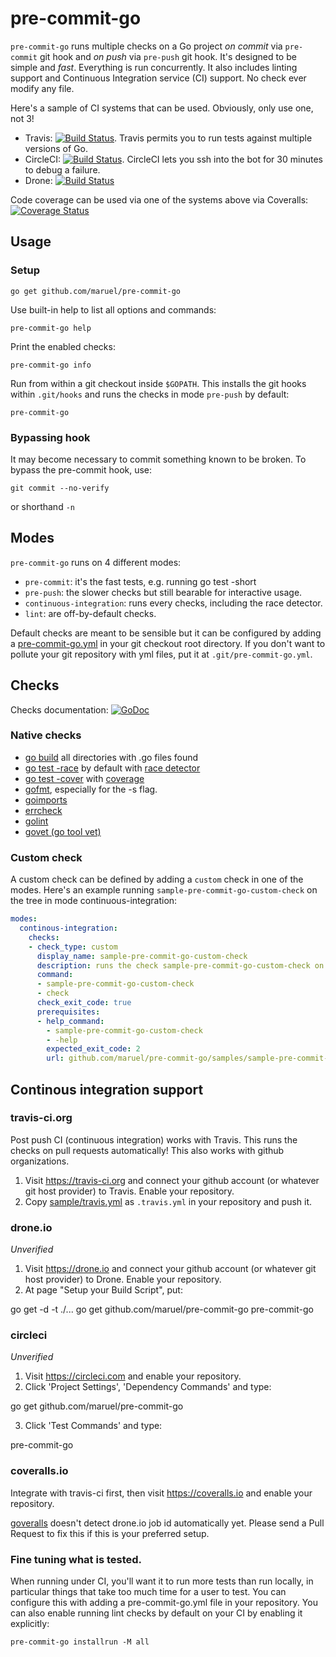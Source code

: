 pre-commit-go
=============

`pre-commit-go` runs multiple checks on a Go project *on commit* via
`pre-commit` git hook and *on push* via `pre-push` git hook. It's designed to be
simple and *fast*. Everything is run concurrently. It also includes linting
support and Continuous Integration service (CI) support. No check ever modify
any file.

Here's a sample of CI systems that can be used. Obviously, only use one, not 3!

  * Travis: [![Build Status](https://travis-ci.org/maruel/pre-commit-go.svg?branch=master)](https://travis-ci.org/maruel/pre-commit-go). Travis permits you to run tests against multiple versions of Go.
  * CircleCI: [![Build Status](https://circleci.com/gh/maruel/pre-commit-go.svg?style=shield&circle-token=:circle-token)](https://circleci.com/gh/maruel/pre-commit-go). CircleCI lets you ssh into the bot for 30 minutes to debug a failure.
  * Drone: [![Build Status](https://drone.io/github.com/maruel/pre-commit-go/status.png)](https://drone.io/github.com/maruel/pre-commit-go/latest)

Code coverage can be used via one of the systems above via Coveralls:
[![Coverage Status](https://coveralls.io/repos/maruel/pre-commit-go/badge.svg?branch=master)](https://coveralls.io/r/maruel/pre-commit-go?branch=master)


Usage
-----

### Setup

    go get github.com/maruel/pre-commit-go

Use built-in help to list all options and commands:

    pre-commit-go help

Print the enabled checks:

    pre-commit-go info

Run from within a git checkout inside `$GOPATH`. This installs the git hooks
within `.git/hooks` and runs the checks in mode `pre-push` by default:

    pre-commit-go


### Bypassing hook

It may become necessary to commit something known to be broken. To bypass the
pre-commit hook, use:

    git commit --no-verify

or shorthand `-n`


Modes
-----

`pre-commit-go` runs on 4 different modes:

  * `pre-commit`: it's the fast tests, e.g. running go test -short
  * `pre-push`: the slower checks but still bearable for interactive usage.
  * `continuous-integration`: runs every checks, including the race detector.
  * `lint`: are off-by-default checks.

Default checks are meant to be sensible but it can be configured by adding a
[pre-commit-go.yml](https://github.com/maruel/pre-commit-go/blob/master/pre-commit-go.yml)
in your git checkout root directory. If you don't want to pollute your git
repository with yml files, put it at `.git/pre-commit-go.yml`.


Checks
------

Checks documentation:
[![GoDoc](https://godoc.org/github.com/maruel/pre-commit-go/checks/definitions?status.svg)](https://godoc.org/github.com/maruel/pre-commit-go/checks/definitions)


### Native checks

  * [go build](https://golang.org/pkg/go/build/) all directories with .go files
    found
  * [go test -race](https://golang.org/pkg/testing/) by default with [race
    detector](https://blog.golang.org/race-detector)
  * [go test -cover](https://golang.org/pkg/testing/) with
    [coverage](https://blog.golang.org/cover)
  * [gofmt](https://golang.org/cmd/gofmt/), especially for the -s flag.
  * [goimports](https://golang.org/x/tools/cmd/goimports)
  * [errcheck](https://github.com/kisielk/errcheck)
  * [golint](https://github.com/golang/lint)
  * [govet (go tool vet)](https://golang.org/x/tools/cmd/vet)


### Custom check

A custom check can be defined by adding a `custom` check in one of the modes.
Here's an example running `sample-pre-commit-go-custom-check` on the tree in
mode continuous-integration:

```yaml
modes:
  continous-integration:
    checks:
    - check_type: custom
      display_name: sample-pre-commit-go-custom-check
      description: runs the check sample-pre-commit-go-custom-check on this repository
      command:
      - sample-pre-commit-go-custom-check
      - check
      check_exit_code: true
      prerequisites:
      - help_command:
        - sample-pre-commit-go-custom-check
        - -help
        expected_exit_code: 2
        url: github.com/maruel/pre-commit-go/samples/sample-pre-commit-go-custom-check
```


Continous integration support
-----------------------------

### travis-ci.org

Post push CI (continuous integration) works with Travis. This
runs the checks on pull requests automatically! This also works with
github organizations.

   1. Visit https://travis-ci.org and connect your github account (or whatever
      git host provider) to Travis. Enable your repository.
   2. Copy
      [sample/travis.yml](https://github.com/maruel/pre-commit-go/blob/master/sample/travis.yml)
      as `.travis.yml` in your repository and push it.


### drone.io

*Unverified*

   1. Visit https://drone.io and connect your github account (or whatever git
      host provider) to Drone. Enable your repository.
   2. At page "Setup your Build Script", put:

   go get -d -t ./...
   go get github.com/maruel/pre-commit-go
   pre-commit-go


### circleci

*Unverified*

   1. Visit https://circleci.com and enable your repository.
   2. Click 'Project Settings', 'Dependency Commands' and type:

   go get github.com/maruel/pre-commit-go

   3. Click 'Test Commands' and type:

   pre-commit-go


### coveralls.io

Integrate with travis-ci first, then visit https://coveralls.io and enable your
repository.

[goveralls](https://github.com/mattn/goveralls) doesn't detect drone.io job id
automatically yet. Please send a Pull Request to fix this if this is your
preferred setup.


### Fine tuning what is tested.

When running under CI, you'll want it to run more tests than run locally, in
particular things that take too much time for a user to test. You can configure
this with adding a pre-commit-go.yml file in your repository. You can also
enable running lint checks by default on your CI by enabling it explicitly:

    pre-commit-go installrun -M all
